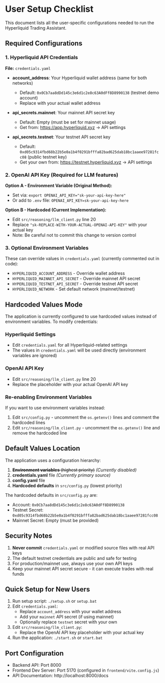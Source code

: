# User Setup Checklist

This document lists all the user-specific configurations needed to run the Hyperliquid Trading Assistant.

## Required Configurations

### 1. Hyperliquid API Credentials

**File:** `credentials.yaml`

- **account_address**: Your Hyperliquid wallet address (same for both networks)
  - Default: `0x0Cb7aa8dDd145c3e6d1c2e8c63A0dFf8D8990138` (testnet demo account)
  - Replace with your actual wallet address

- **api_secrets.mainnet**: Your mainnet API secret key
  - Default: Empty (must be set for mainnet usage)
  - Get from: https://app.hyperliquid.xyz → API settings

- **api_secrets.testnet**: Your testnet API secret key
  - Default: `0xd05c9314fbd68b22b5e0a1b4f0291bfffa82bad625dab18bc1aaee97281fcc08` (public testnet key)
  - Get your own from: https://testnet.hyperliquid.xyz → API settings

### 2. OpenAI API Key (Required for LLM features)

**Option A - Environment Variable (Original Method):**
- Set via: `export OPENAI_API_KEY="sk-your-api-key-here"`
- Or add to `.env` file: `OPENAI_API_KEY=sk-your-api-key-here`

**Option B - Hardcoded (Current Implementation):**
- Edit `src/reasoning/llm_client.py` line 20
- Replace `"sk-REPLACE-WITH-YOUR-ACTUAL-OPENAI-API-KEY"` with your actual key
- Note: Be careful not to commit this change to version control

### 3. Optional Environment Variables

These can override values in `credentials.yaml` (currently commented out in code):

- `HYPERLIQUID_ACCOUNT_ADDRESS` - Override wallet address
- `HYPERLIQUID_MAINNET_API_SECRET` - Override mainnet API secret
- `HYPERLIQUID_TESTNET_API_SECRET` - Override testnet API secret
- `HYPERLIQUID_NETWORK` - Set default network (mainnet/testnet)

## Hardcoded Values Mode

The application is currently configured to use hardcoded values instead of environment variables. To modify credentials:

### Hyperliquid Settings
- Edit `credentials.yaml` for all Hyperliquid-related settings
- The values in `credentials.yaml` will be used directly (environment variables are ignored)

### OpenAI API Key
- Edit `src/reasoning/llm_client.py` line 20
- Replace the placeholder with your actual OpenAI API key

### Re-enabling Environment Variables
If you want to use environment variables instead:
1. Edit `src/config.py` - uncomment the `os.getenv()` lines and comment the hardcoded lines
2. Edit `src/reasoning/llm_client.py` - uncomment the `os.getenv()` line and remove the hardcoded line

## Default Values Location

The application uses a configuration hierarchy:
1. ~~**Environment variables** (highest priority)~~ *(Currently disabled)*
2. **credentials.yaml** file *(Currently primary source)*
3. **config.yaml** file
4. **Hardcoded defaults** in `src/config.py` (lowest priority)

The hardcoded defaults in `src/config.py` are:
- Account: `0x0Cb7aa8dDd145c3e6d1c2e8c63A0dFf8D8990138`
- Testnet Secret: `0xd05c9314fbd68b22b5e0a1b4f0291bfffa82bad625dab18bc1aaee97281fcc08`
- Mainnet Secret: Empty (must be provided)

## Security Notes

1. **Never commit** `credentials.yaml` or modified source files with real API keys
2. The default testnet credentials are public and safe for testing
3. For production/mainnet use, always use your own API keys
4. Keep your mainnet API secret secure - it can execute trades with real funds

## Quick Setup for New Users

1. Run setup script: `./setup.sh` or `setup.bat`
2. Edit `credentials.yaml`:
   - Replace `account_address` with your wallet address
   - Add your `mainnet` API secret (if using mainnet)
   - Optionally replace `testnet` secret with your own
3. Edit `src/reasoning/llm_client.py`:
   - Replace the OpenAI API key placeholder with your actual key
4. Run the application: `./start.sh` or `start.bat`

## Port Configuration

- Backend API: Port 8000
- Frontend Dev Server: Port 5170 (configured in `frontend/vite.config.js`)
- API Documentation: http://localhost:8000/docs 